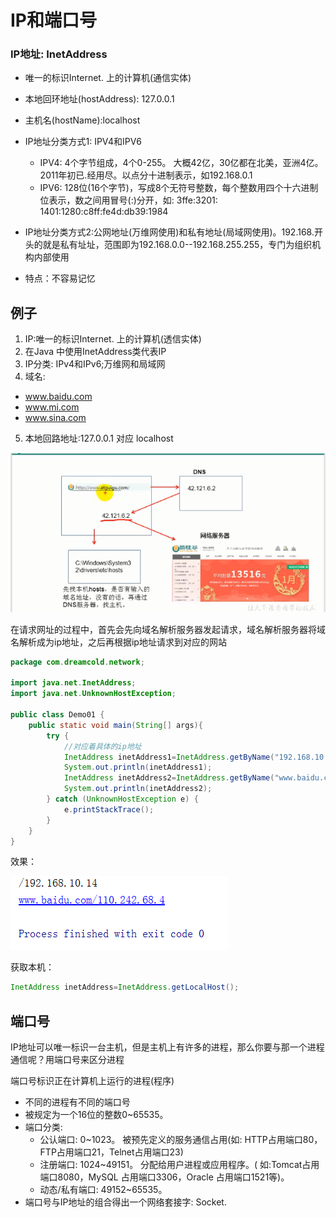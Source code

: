 # IP和端口号

### IP地址: InetAddress

- 唯一的标识Internet. 上的计算机(通信实体)
- 本地回环地址(hostAddress): 127.0.0.1
- 主机名(hostName):localhost
- IP地址分类方式1: IPV4和IPV6

  - IPV4: 4个字节组成，4个0-255。 大概42亿，30亿都在北美，亚洲4亿。2011年初已.经用尽。以点分十进制表示，如192.168.0.1
  - IPV6: 128位(16个字节)，写成8个无符号整数，每个整数用四个十六进制位表示，数之间用冒号(:)分开，如: 3ffe:3201: 1401:1280:c8ff:fe4d:db39:1984
- IP地址分类方式2:公网地址(万维网使用)和私有地址(局域网使用)。192.168.开头的就是私有址址，范围即为192.168.0.0--192.168.255.255，专门为组织机构内部使用
- 特点：不容易记忆

## 例子

1. IP:唯一的标识Internet. 上的计算机(透信实体)
2. 在Java 中使用InetAddress类代表IP
3. IP分类: IPv4和IPv6;万维网和局域网
4. 域名:
  - www.baidu.com
  - www.mi.com
  - www.sina.com
5. 本地回路地址:127.0.0.1 对应 localhost

![image-20210121215710293](images/image-20210121215710293.png)



在请求网址的过程中，首先会先向域名解析服务器发起请求，域名解析服务器将域名解析成为ip地址，之后再根据ip地址请求到对应的网站

```java
package com.dreamcold.network;

import java.net.InetAddress;
import java.net.UnknownHostException;

public class Demo01 {
    public static void main(String[] args){
        try {
            //对应着具体的ip地址
            InetAddress inetAddress1=InetAddress.getByName("192.168.10.14");
            System.out.println(inetAddress1);
            InetAddress inetAddress2=InetAddress.getByName("www.baidu.com");
            System.out.println(inetAddress2);
        } catch (UnknownHostException e) {
            e.printStackTrace();
        }
    }
}
```

效果：

![image-20210121220509284](images/image-20210121220509284.png)

获取本机：

```java
InetAddress inetAddress=InetAddress.getLocalHost();
```

## 端口号

IP地址可以唯一标识一台主机，但是主机上有许多的进程，那么你要与那一个进程通信呢？用端口号来区分进程

端口号标识正在计算机上运行的进程(程序)

- 不同的进程有不同的端口号
- 被规定为一个16位的整数0~65535。
- 端口分类:
  - 公认端口: 0~1023。 被预先定义的服务通信占用(如: HTTP占用端口80， FTP占用端口21，Telnet占用端口23)
  - 注册端口: 1024~49151。 分配给用户进程或应用程序。( 如:Tomcat占用端口8080，MySQL 占用端口3306，Oracle 占用端口1521等)。
  - 动态/私有端口: 49152~65535。
- 端口号与IP地址的组合得出一个网络套接字: Socket.



